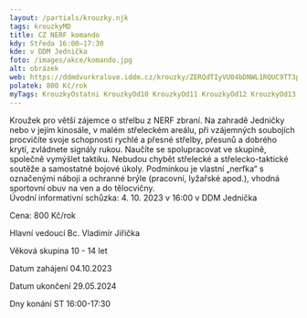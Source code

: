 ```yaml
---
layout: /partials/krouzky.njk
tags: krouzkyMD
title: CZ NERF komando
kdy: Středa 16:00–17:30
kde: v DDM Jednička
foto: /images/akce/komando.jpg
alt: obrázek
web: https://ddmdvurkralove.iddm.cz/krouzky/ZERQdTIyVU04bDNWL1RQUC9TT3pRQ0JUYzBYOTZwbkxRdGE2U3ozLzBFbz0=
polatek: 800 Kč/rok
myTags: KrouzkyOstatni KrouzkyOd10 KrouzkyOd11 KrouzkyOd12 KrouzkyOd13 KrouzkyOd14
---
```

Kroužek pro větší zájemce o střelbu z NERF zbraní. Na zahradě Jedničky nebo v jejím kinosále, v malém střeleckém areálu, při vzájemných soubojích procvičíte svoje schopnosti rychlé a přesné střelby, přesunů a dobrého krytí, zvládnete signály rukou. Naučíte se spolupracovat ve skupině, společně vymýšlet taktiku. Nebudou chybět střelecké a střelecko-taktické soutěže a samostatné bojové úkoly. Podmínkou je vlastní „nerfka“ s označenými náboji a ochranné brýle (pracovní, lyžařské apod.), vhodná sportovní obuv na ven a do tělocvičny.\
Úvodní informativní schůzka: 4. 10. 2023 v 16:00 v DDM Jednička

Cena: 800 Kč/rok

Hlavní vedoucí Bc. Vladimír Jiřička

Věková skupina 10 - 14 let

Datum zahájení 04.10.2023

Datum ukončení 29.05.2024

Dny konání ST 16:00-17:30